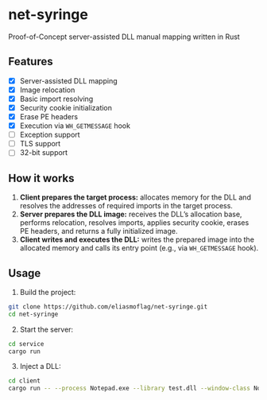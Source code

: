 # net-syringe
Proof-of-Concept server-assisted DLL manual mapping written in Rust

## Features
- [x] Server-assisted DLL mapping
- [x] Image relocation
- [x] Basic import resolving
- [x] Security cookie initialization
- [x] Erase PE headers
- [x] Execution via `WH_GETMESSAGE` hook
- [ ] Exception support
- [ ] TLS support
- [ ] 32-bit support

## How it works
1. **Client prepares the target process:** allocates memory for the DLL and resolves the addresses of required imports in the target process.
2. **Server prepares the DLL image:** receives the DLL’s allocation base, performs relocation, resolves imports, applies security cookie, erases PE headers, and returns a fully initialized image.
3. **Client writes and executes the DLL:** writes the prepared image into the allocated memory and calls its entry point (e.g., via `WH_GETMESSAGE` hook).

## Usage
1. Build the project:
```sh
git clone https://github.com/eliasmoflag/net-syringe.git
cd net-syringe
```
2. Start the server:
```sh
cd service
cargo run
```
3. Inject a DLL:
```sh
cd client
cargo run -- --process Notepad.exe --library test.dll --window-class Notepad
```
